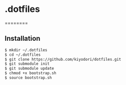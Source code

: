 # .dotfiles
========
## Installation

```bash
$ mkdir ~/.dotfiles
$ cd ~/.dotfiles
$ git clone https://github.com/kiyodori/dotfiles.git
$ git submodule init
$ git submodule update
$ chmod +x bootstrap.sh
$ source bootstrap.sh
```
